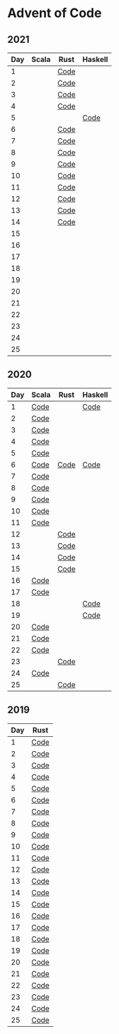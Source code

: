 # Advent of Code

## 2021

| Day | Scala                                            | Rust                                     | Haskell                                    |
|-----|--------------------------------------------------|------------------------------------------|--------------------------------------------|
| 1   |                                                  | [Code](2021/rust/src/bin/solution_01.rs) |                                            |
| 2   |                                                  | [Code](2021/rust/src/bin/solution_02.rs) |                                            |
| 3   |                                                  | [Code](2021/rust/src/bin/solution_03.rs) |                                            |
| 4   |                                                  | [Code](2021/rust/src/bin/solution_04.rs) |                                            |
| 5   |                                                  |                                          | [Code](2021/haskell/src/Day05/Solution.hs) |
| 6   |                                                  | [Code](2021/rust/src/bin/solution_06.rs) |                                            |
| 7   |                                                  | [Code](2021/rust/src/bin/solution_07.rs) |                                            |
| 8   |                                                  | [Code](2021/rust/src/bin/solution_08.rs) |                                            |
| 9   |                                                  | [Code](2021/rust/src/bin/solution_09.rs) |                                            |
| 10  |                                                  | [Code](2021/rust/src/bin/solution_10.rs) |                                            |
| 11  |                                                  | [Code](2021/rust/src/bin/solution_11.rs) |                                            |
| 12  |                                                  | [Code](2021/rust/src/bin/solution_12.rs) |                                            |
| 13  |                                                  | [Code](2021/rust/src/bin/solution_13.rs) |                                            |
| 14  |                                                  | [Code](2021/rust/src/bin/solution_14.rs) |                                            |
| 15  |                                                  |                                          |                                            |
| 16  |                                                  |                                          |                                            |
| 17  |                                                  |                                          |                                            |
| 18  |                                                  |                                          |                                            |
| 19  |                                                  |                                          |                                            |
| 20  |                                                  |                                          |                                            |
| 21  |                                                  |                                          |                                            |
| 22  |                                                  |                                          |                                            |
| 23  |                                                  |                                          |                                            |
| 24  |                                                  |                                          |                                            |
| 25  |                                                  |                                          |                                            |

## 2020

| Day | Scala                                            | Rust                                   | Haskell                            |
|-----| ------------------------------------------------ | -------------------------------------- | ---------------------------------- |
| 1   | [Code](2020/scala/src/main/scala/Advent01.scala) |                                        | [Code](2020/haskell/day01/Main.hs) |
| 2   | [Code](2020/scala/src/main/scala/Advent02.scala) |                                        |                                    |
| 3   | [Code](2020/scala/src/main/scala/Advent03.scala) |                                        |                                    |
| 4   | [Code](2020/scala/src/main/scala/Advent04.scala) |                                        |                                    |
| 5   | [Code](2020/scala/src/main/scala/Advent05.scala) |                                        |                                    |  
| 6   | [Code](2020/scala/src/main/scala/Advent06.scala) | [Code](2020/rust/src/bin/advent_06.rs) | [Code](2020/haskell/day06/Main.hs) |
| 7   | [Code](2020/scala/src/main/scala/Advent07.scala) |                                        |                                    |
| 8   | [Code](2020/scala/src/main/scala/Advent08.scala) |                                        |                                    |
| 9   | [Code](2020/scala/src/main/scala/Advent09.scala) |                                        |                                    |
| 10  | [Code](2020/scala/src/main/scala/Advent10.scala) |                                        |                                    |
| 11  | [Code](2020/scala/src/main/scala/Advent11.scala) |                                        |                                    |
| 12  |                                                  | [Code](2020/rust/src/bin/advent_12.rs) |                                    |
| 13  |                                                  | [Code](2020/rust/src/bin/advent_13.rs) |                                    |
| 14  |                                                  | [Code](2020/rust/src/bin/advent_14.rs) |                                    |
| 15  |                                                  | [Code](2020/rust/src/bin/advent_15.rs) |                                    |
| 16  | [Code](2020/scala/src/main/scala/Advent16.scala) |                                        |                                    |
| 17  | [Code](2020/scala/src/main/scala/Advent17.scala) |                                        |                                    |
| 18  |                                                  |                                        | [Code](2020/haskell/day18/Main.hs) |
| 19  |                                                  |                                        | [Code](2020/haskell/day19/Main.hs) |
| 20  | [Code](2020/scala/src/main/scala/Advent20.scala) |                                        |                                    |
| 21  | [Code](2020/scala/src/main/scala/Advent21.scala) |                                        |                                    |
| 22  | [Code](2020/scala/src/main/scala/Advent22.scala) |                                        |                                    |
| 23  |                                                  | [Code](2020/rust/src/bin/advent_23.rs) |                                    |
| 24  | [Code](2020/scala/src/main/scala/Advent24.scala) |                                        |                                    |
| 25  |                                                  | [Code](2020/rust/src/bin/advent_25.rs) |                                    |

## 2019

| Day | Rust                                     |
|-----|------------------------------------------|
| 1   | [Code](2019/rust/src/bin/solution_01.rs) |
| 2   | [Code](2019/rust/src/bin/solution_02.rs) |
| 3   | [Code](2019/rust/src/bin/solution_03.rs) |
| 4   | [Code](2019/rust/src/bin/solution_04.rs) |
| 5   | [Code](2019/rust/src/bin/solution_05.rs) |
| 6   | [Code](2019/rust/src/bin/solution_06.rs) |
| 7   | [Code](2019/rust/src/bin/solution_07.rs) |
| 8   | [Code](2019/rust/src/bin/solution_08.rs) |
| 9   | [Code](2019/rust/src/bin/solution_09.rs) |
| 10  | [Code](2019/rust/src/bin/solution_10.rs) |
| 11  | [Code](2019/rust/src/bin/solution_11.rs) |
| 12  | [Code](2019/rust/src/bin/solution_12.rs) |
| 13  | [Code](2019/rust/src/bin/solution_13.rs) |
| 14  | [Code](2019/rust/src/bin/solution_14.rs) |
| 15  | [Code](2019/rust/src/bin/solution_15.rs) |
| 16  | [Code](2019/rust/src/bin/solution_16.rs) |
| 17  | [Code](2019/rust/src/bin/solution_17.rs) |
| 18  | [Code](2019/rust/src/bin/solution_18.rs) |
| 19  | [Code](2019/rust/src/bin/solution_19.rs) |
| 20  | [Code](2019/rust/src/bin/solution_20.rs) |
| 21  | [Code](2019/rust/src/bin/solution_21.rs) |
| 22  | [Code](2019/rust/src/bin/solution_22.rs) |
| 23  | [Code](2019/rust/src/bin/solution_23.rs) |
| 24  | [Code](2019/rust/src/bin/solution_24.rs) |
| 25  | [Code](2019/rust/src/bin/solution_25.rs) |

